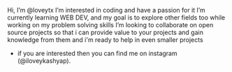 Hi, I’m @loveytx
I’m interested in coding and have a passion for it 
I’m currently learning WEB DEV, and my goal is to explore other fields too while working on my problem solving skills 
I’m looking to collaborate on open source projects so that i can provide value to your projects and gain knowledge from them and i'm ready to help in even smaller projects 
- if you are interested then you can find me on instagram (@iloveykashyap).

